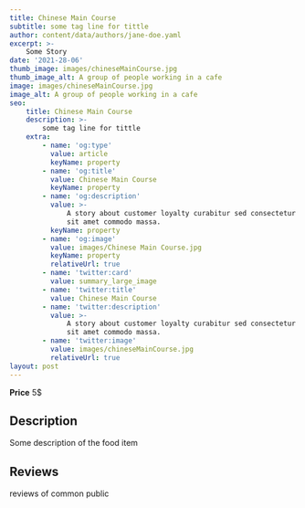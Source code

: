 ```yaml
---
title: Chinese Main Course
subtitle: some tag line for tittle
author: content/data/authors/jane-doe.yaml
excerpt: >-
    Some Story
date: '2021-28-06'
thumb_image: images/chineseMainCourse.jpg
thumb_image_alt: A group of people working in a cafe
image: images/chineseMainCourse.jpg
image_alt: A group of people working in a cafe
seo:
    title: Chinese Main Course
    description: >-
        some tag line for tittle
    extra:
        - name: 'og:type'
          value: article
          keyName: property
        - name: 'og:title'
          value: Chinese Main Course
          keyName: property
        - name: 'og:description'
          value: >-
              A story about customer loyalty curabitur sed consectetur nisi. Integer
              sit amet commodo massa.
          keyName: property
        - name: 'og:image'
          value: images/Chinese Main Course.jpg
          keyName: property
          relativeUrl: true
        - name: 'twitter:card'
          value: summary_large_image
        - name: 'twitter:title'
          value: Chinese Main Course
        - name: 'twitter:description'
          value: >-
              A story about customer loyalty curabitur sed consectetur nisi. Integer
              sit amet commodo massa.
        - name: 'twitter:image'
          value: images/chineseMainCourse.jpg
          relativeUrl: true
layout: post
---
```


**Price** 5$

## Description

Some description of the food item

## Reviews

reviews of common public
